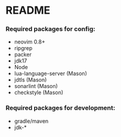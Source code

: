 # README
### Required packages for config:
* neovim 0.8+
* ripgrep
* packer
* jdk17
* Node
* lua-language-server (Mason)
* jdtls (Mason)
* sonarlint (Mason)
* checkstyle (Mason)

### Required packages for development:
* gradle/maven
* jdk-*
